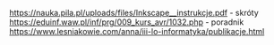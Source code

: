 https://nauka.pila.pl/uploads/files/Inkscape__instrukcje.pdf - skróty
https://eduinf.waw.pl/inf/prg/009_kurs_avr/1032.php - poradnik
https://www.lesniakowie.com/anna/iii-lo-informatyka/publikacje.html
